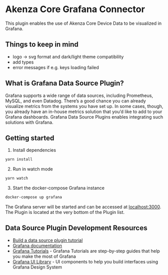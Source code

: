 # Akenza Core Grafana Connector

This plugin enables the use of Akenza Core Device Data to be visualized in Grafana.

## Things to keep in mind
* logo -> svg format and dark/light theme compatibility
* add types
* error messages if e.g. keys loading failed

## What is Grafana Data Source Plugin?
Grafana supports a wide range of data sources, including Prometheus, MySQL, and even Datadog. There’s a good chance you can already visualize metrics from the systems you have set up. In some cases, though, you already have an in-house metrics solution that you’d like to add to your Grafana dashboards. Grafana Data Source Plugins enables integrating such solutions with Grafana.

## Getting started
1. Install dependencies
```BASH
yarn install
```
2. Run in watch mode
```BASH
yarn watch
```
3. Start the docker-compose Grafana instance
```BASH
docker-compose up grafana
```
The Grafana server will be started and can be accessed at [localhost:3000](). The Plugin is located at the very bottom of the Plugin list.

## Data Source Plugin Development Resources
- [Build a data source plugin tutorial](https://grafana.com/tutorials/build-a-data-source-plugin)
- [Grafana documentation](https://grafana.com/docs/)
- [Grafana Tutorials](https://grafana.com/tutorials/) - Grafana Tutorials are step-by-step guides that help you make the most of Grafana
- [Grafana UI Library](https://developers.grafana.com/ui) - UI components to help you build interfaces using Grafana Design System
